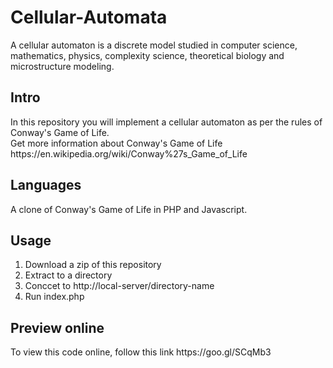 # Cellular-Automata
A cellular automaton is a discrete model studied in computer science, mathematics, physics, complexity science, theoretical biology and microstructure modeling.

<h2>Intro</h2>
In this repository you will implement a cellular automaton as per the rules of Conway's Game of Life.<br>
Get more information about Conway's Game of Life https://en.wikipedia.org/wiki/Conway%27s_Game_of_Life

<h2>Languages</h2>
A clone of Conway's Game of Life in PHP and Javascript.

<h2>Usage</h2>
<ol>
  <li>Download a zip of this repository</li>
  <li>Extract to a directory</li>
  <li>Conccet to http://local-server/directory-name</li>
  <li>Run index.php</li>
</ol>

<h2>Preview online</h2>
To view this code online, follow this link  https://goo.gl/SCqMb3
